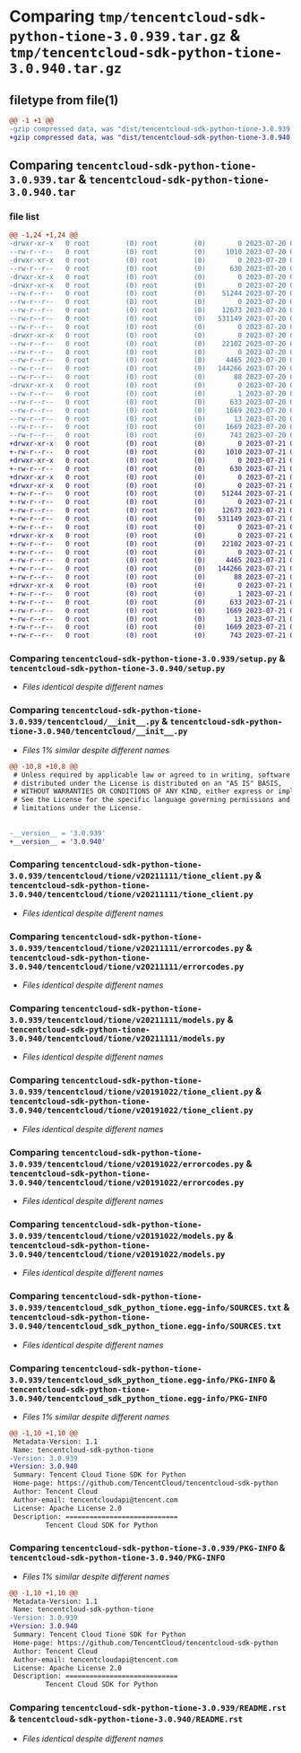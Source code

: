 # Comparing `tmp/tencentcloud-sdk-python-tione-3.0.939.tar.gz` & `tmp/tencentcloud-sdk-python-tione-3.0.940.tar.gz`

## filetype from file(1)

```diff
@@ -1 +1 @@
-gzip compressed data, was "dist/tencentcloud-sdk-python-tione-3.0.939.tar", last modified: Thu Jul 20 00:35:44 2023, max compression
+gzip compressed data, was "dist/tencentcloud-sdk-python-tione-3.0.940.tar", last modified: Fri Jul 21 00:51:45 2023, max compression
```

## Comparing `tencentcloud-sdk-python-tione-3.0.939.tar` & `tencentcloud-sdk-python-tione-3.0.940.tar`

### file list

```diff
@@ -1,24 +1,24 @@
-drwxr-xr-x   0 root         (0) root         (0)        0 2023-07-20 00:35:44.000000 tencentcloud-sdk-python-tione-3.0.939/
--rw-r--r--   0 root         (0) root         (0)     1010 2023-07-20 00:35:44.000000 tencentcloud-sdk-python-tione-3.0.939/setup.py
-drwxr-xr-x   0 root         (0) root         (0)        0 2023-07-20 00:35:44.000000 tencentcloud-sdk-python-tione-3.0.939/tencentcloud/
--rw-r--r--   0 root         (0) root         (0)      630 2023-07-20 00:35:44.000000 tencentcloud-sdk-python-tione-3.0.939/tencentcloud/__init__.py
-drwxr-xr-x   0 root         (0) root         (0)        0 2023-07-20 00:35:44.000000 tencentcloud-sdk-python-tione-3.0.939/tencentcloud/tione/
-drwxr-xr-x   0 root         (0) root         (0)        0 2023-07-20 00:35:44.000000 tencentcloud-sdk-python-tione-3.0.939/tencentcloud/tione/v20211111/
--rw-r--r--   0 root         (0) root         (0)    51244 2023-07-20 00:35:44.000000 tencentcloud-sdk-python-tione-3.0.939/tencentcloud/tione/v20211111/tione_client.py
--rw-r--r--   0 root         (0) root         (0)        0 2023-07-20 00:35:44.000000 tencentcloud-sdk-python-tione-3.0.939/tencentcloud/tione/v20211111/__init__.py
--rw-r--r--   0 root         (0) root         (0)    12673 2023-07-20 00:35:44.000000 tencentcloud-sdk-python-tione-3.0.939/tencentcloud/tione/v20211111/errorcodes.py
--rw-r--r--   0 root         (0) root         (0)   531149 2023-07-20 00:35:44.000000 tencentcloud-sdk-python-tione-3.0.939/tencentcloud/tione/v20211111/models.py
--rw-r--r--   0 root         (0) root         (0)        0 2023-07-20 00:35:44.000000 tencentcloud-sdk-python-tione-3.0.939/tencentcloud/tione/__init__.py
-drwxr-xr-x   0 root         (0) root         (0)        0 2023-07-20 00:35:44.000000 tencentcloud-sdk-python-tione-3.0.939/tencentcloud/tione/v20191022/
--rw-r--r--   0 root         (0) root         (0)    22102 2023-07-20 00:35:44.000000 tencentcloud-sdk-python-tione-3.0.939/tencentcloud/tione/v20191022/tione_client.py
--rw-r--r--   0 root         (0) root         (0)        0 2023-07-20 00:35:44.000000 tencentcloud-sdk-python-tione-3.0.939/tencentcloud/tione/v20191022/__init__.py
--rw-r--r--   0 root         (0) root         (0)     4465 2023-07-20 00:35:44.000000 tencentcloud-sdk-python-tione-3.0.939/tencentcloud/tione/v20191022/errorcodes.py
--rw-r--r--   0 root         (0) root         (0)   144266 2023-07-20 00:35:44.000000 tencentcloud-sdk-python-tione-3.0.939/tencentcloud/tione/v20191022/models.py
--rw-r--r--   0 root         (0) root         (0)       88 2023-07-20 00:35:44.000000 tencentcloud-sdk-python-tione-3.0.939/setup.cfg
-drwxr-xr-x   0 root         (0) root         (0)        0 2023-07-20 00:35:44.000000 tencentcloud-sdk-python-tione-3.0.939/tencentcloud_sdk_python_tione.egg-info/
--rw-r--r--   0 root         (0) root         (0)        1 2023-07-20 00:35:44.000000 tencentcloud-sdk-python-tione-3.0.939/tencentcloud_sdk_python_tione.egg-info/dependency_links.txt
--rw-r--r--   0 root         (0) root         (0)      633 2023-07-20 00:35:44.000000 tencentcloud-sdk-python-tione-3.0.939/tencentcloud_sdk_python_tione.egg-info/SOURCES.txt
--rw-r--r--   0 root         (0) root         (0)     1669 2023-07-20 00:35:44.000000 tencentcloud-sdk-python-tione-3.0.939/tencentcloud_sdk_python_tione.egg-info/PKG-INFO
--rw-r--r--   0 root         (0) root         (0)       13 2023-07-20 00:35:44.000000 tencentcloud-sdk-python-tione-3.0.939/tencentcloud_sdk_python_tione.egg-info/top_level.txt
--rw-r--r--   0 root         (0) root         (0)     1669 2023-07-20 00:35:44.000000 tencentcloud-sdk-python-tione-3.0.939/PKG-INFO
--rw-r--r--   0 root         (0) root         (0)      743 2023-07-20 00:35:44.000000 tencentcloud-sdk-python-tione-3.0.939/README.rst
+drwxr-xr-x   0 root         (0) root         (0)        0 2023-07-21 00:51:45.000000 tencentcloud-sdk-python-tione-3.0.940/
+-rw-r--r--   0 root         (0) root         (0)     1010 2023-07-21 00:51:45.000000 tencentcloud-sdk-python-tione-3.0.940/setup.py
+drwxr-xr-x   0 root         (0) root         (0)        0 2023-07-21 00:51:45.000000 tencentcloud-sdk-python-tione-3.0.940/tencentcloud/
+-rw-r--r--   0 root         (0) root         (0)      630 2023-07-21 00:51:45.000000 tencentcloud-sdk-python-tione-3.0.940/tencentcloud/__init__.py
+drwxr-xr-x   0 root         (0) root         (0)        0 2023-07-21 00:51:45.000000 tencentcloud-sdk-python-tione-3.0.940/tencentcloud/tione/
+drwxr-xr-x   0 root         (0) root         (0)        0 2023-07-21 00:51:45.000000 tencentcloud-sdk-python-tione-3.0.940/tencentcloud/tione/v20211111/
+-rw-r--r--   0 root         (0) root         (0)    51244 2023-07-21 00:51:45.000000 tencentcloud-sdk-python-tione-3.0.940/tencentcloud/tione/v20211111/tione_client.py
+-rw-r--r--   0 root         (0) root         (0)        0 2023-07-21 00:51:45.000000 tencentcloud-sdk-python-tione-3.0.940/tencentcloud/tione/v20211111/__init__.py
+-rw-r--r--   0 root         (0) root         (0)    12673 2023-07-21 00:51:45.000000 tencentcloud-sdk-python-tione-3.0.940/tencentcloud/tione/v20211111/errorcodes.py
+-rw-r--r--   0 root         (0) root         (0)   531149 2023-07-21 00:51:45.000000 tencentcloud-sdk-python-tione-3.0.940/tencentcloud/tione/v20211111/models.py
+-rw-r--r--   0 root         (0) root         (0)        0 2023-07-21 00:51:45.000000 tencentcloud-sdk-python-tione-3.0.940/tencentcloud/tione/__init__.py
+drwxr-xr-x   0 root         (0) root         (0)        0 2023-07-21 00:51:45.000000 tencentcloud-sdk-python-tione-3.0.940/tencentcloud/tione/v20191022/
+-rw-r--r--   0 root         (0) root         (0)    22102 2023-07-21 00:51:45.000000 tencentcloud-sdk-python-tione-3.0.940/tencentcloud/tione/v20191022/tione_client.py
+-rw-r--r--   0 root         (0) root         (0)        0 2023-07-21 00:51:45.000000 tencentcloud-sdk-python-tione-3.0.940/tencentcloud/tione/v20191022/__init__.py
+-rw-r--r--   0 root         (0) root         (0)     4465 2023-07-21 00:51:45.000000 tencentcloud-sdk-python-tione-3.0.940/tencentcloud/tione/v20191022/errorcodes.py
+-rw-r--r--   0 root         (0) root         (0)   144266 2023-07-21 00:51:45.000000 tencentcloud-sdk-python-tione-3.0.940/tencentcloud/tione/v20191022/models.py
+-rw-r--r--   0 root         (0) root         (0)       88 2023-07-21 00:51:45.000000 tencentcloud-sdk-python-tione-3.0.940/setup.cfg
+drwxr-xr-x   0 root         (0) root         (0)        0 2023-07-21 00:51:45.000000 tencentcloud-sdk-python-tione-3.0.940/tencentcloud_sdk_python_tione.egg-info/
+-rw-r--r--   0 root         (0) root         (0)        1 2023-07-21 00:51:45.000000 tencentcloud-sdk-python-tione-3.0.940/tencentcloud_sdk_python_tione.egg-info/dependency_links.txt
+-rw-r--r--   0 root         (0) root         (0)      633 2023-07-21 00:51:45.000000 tencentcloud-sdk-python-tione-3.0.940/tencentcloud_sdk_python_tione.egg-info/SOURCES.txt
+-rw-r--r--   0 root         (0) root         (0)     1669 2023-07-21 00:51:45.000000 tencentcloud-sdk-python-tione-3.0.940/tencentcloud_sdk_python_tione.egg-info/PKG-INFO
+-rw-r--r--   0 root         (0) root         (0)       13 2023-07-21 00:51:45.000000 tencentcloud-sdk-python-tione-3.0.940/tencentcloud_sdk_python_tione.egg-info/top_level.txt
+-rw-r--r--   0 root         (0) root         (0)     1669 2023-07-21 00:51:45.000000 tencentcloud-sdk-python-tione-3.0.940/PKG-INFO
+-rw-r--r--   0 root         (0) root         (0)      743 2023-07-21 00:51:45.000000 tencentcloud-sdk-python-tione-3.0.940/README.rst
```

### Comparing `tencentcloud-sdk-python-tione-3.0.939/setup.py` & `tencentcloud-sdk-python-tione-3.0.940/setup.py`

 * *Files identical despite different names*

### Comparing `tencentcloud-sdk-python-tione-3.0.939/tencentcloud/__init__.py` & `tencentcloud-sdk-python-tione-3.0.940/tencentcloud/__init__.py`

 * *Files 1% similar despite different names*

```diff
@@ -10,8 +10,8 @@
 # Unless required by applicable law or agreed to in writing, software
 # distributed under the License is distributed on an "AS IS" BASIS,
 # WITHOUT WARRANTIES OR CONDITIONS OF ANY KIND, either express or implied.
 # See the License for the specific language governing permissions and
 # limitations under the License.
 
 
-__version__ = '3.0.939'
+__version__ = '3.0.940'
```

### Comparing `tencentcloud-sdk-python-tione-3.0.939/tencentcloud/tione/v20211111/tione_client.py` & `tencentcloud-sdk-python-tione-3.0.940/tencentcloud/tione/v20211111/tione_client.py`

 * *Files identical despite different names*

### Comparing `tencentcloud-sdk-python-tione-3.0.939/tencentcloud/tione/v20211111/errorcodes.py` & `tencentcloud-sdk-python-tione-3.0.940/tencentcloud/tione/v20211111/errorcodes.py`

 * *Files identical despite different names*

### Comparing `tencentcloud-sdk-python-tione-3.0.939/tencentcloud/tione/v20211111/models.py` & `tencentcloud-sdk-python-tione-3.0.940/tencentcloud/tione/v20211111/models.py`

 * *Files identical despite different names*

### Comparing `tencentcloud-sdk-python-tione-3.0.939/tencentcloud/tione/v20191022/tione_client.py` & `tencentcloud-sdk-python-tione-3.0.940/tencentcloud/tione/v20191022/tione_client.py`

 * *Files identical despite different names*

### Comparing `tencentcloud-sdk-python-tione-3.0.939/tencentcloud/tione/v20191022/errorcodes.py` & `tencentcloud-sdk-python-tione-3.0.940/tencentcloud/tione/v20191022/errorcodes.py`

 * *Files identical despite different names*

### Comparing `tencentcloud-sdk-python-tione-3.0.939/tencentcloud/tione/v20191022/models.py` & `tencentcloud-sdk-python-tione-3.0.940/tencentcloud/tione/v20191022/models.py`

 * *Files identical despite different names*

### Comparing `tencentcloud-sdk-python-tione-3.0.939/tencentcloud_sdk_python_tione.egg-info/SOURCES.txt` & `tencentcloud-sdk-python-tione-3.0.940/tencentcloud_sdk_python_tione.egg-info/SOURCES.txt`

 * *Files identical despite different names*

### Comparing `tencentcloud-sdk-python-tione-3.0.939/tencentcloud_sdk_python_tione.egg-info/PKG-INFO` & `tencentcloud-sdk-python-tione-3.0.940/tencentcloud_sdk_python_tione.egg-info/PKG-INFO`

 * *Files 1% similar despite different names*

```diff
@@ -1,10 +1,10 @@
 Metadata-Version: 1.1
 Name: tencentcloud-sdk-python-tione
-Version: 3.0.939
+Version: 3.0.940
 Summary: Tencent Cloud Tione SDK for Python
 Home-page: https://github.com/TencentCloud/tencentcloud-sdk-python
 Author: Tencent Cloud
 Author-email: tencentcloudapi@tencent.com
 License: Apache License 2.0
 Description: ============================
         Tencent Cloud SDK for Python
```

### Comparing `tencentcloud-sdk-python-tione-3.0.939/PKG-INFO` & `tencentcloud-sdk-python-tione-3.0.940/PKG-INFO`

 * *Files 1% similar despite different names*

```diff
@@ -1,10 +1,10 @@
 Metadata-Version: 1.1
 Name: tencentcloud-sdk-python-tione
-Version: 3.0.939
+Version: 3.0.940
 Summary: Tencent Cloud Tione SDK for Python
 Home-page: https://github.com/TencentCloud/tencentcloud-sdk-python
 Author: Tencent Cloud
 Author-email: tencentcloudapi@tencent.com
 License: Apache License 2.0
 Description: ============================
         Tencent Cloud SDK for Python
```

### Comparing `tencentcloud-sdk-python-tione-3.0.939/README.rst` & `tencentcloud-sdk-python-tione-3.0.940/README.rst`

 * *Files identical despite different names*

